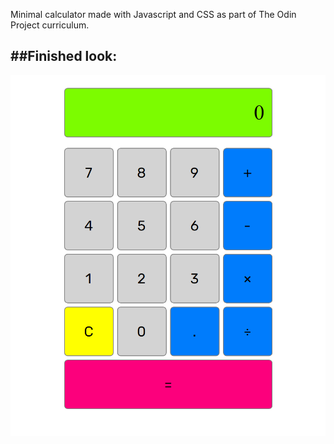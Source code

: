 Minimal calculator made with Javascript and CSS as part of The Odin Project curriculum.

##Finished look:
------
![](screenshot.png)